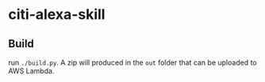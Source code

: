 # citi-alexa-skill

## Build

run `./build.py`. A zip will produced in the `out` folder that can be uploaded to AWS Lambda.
